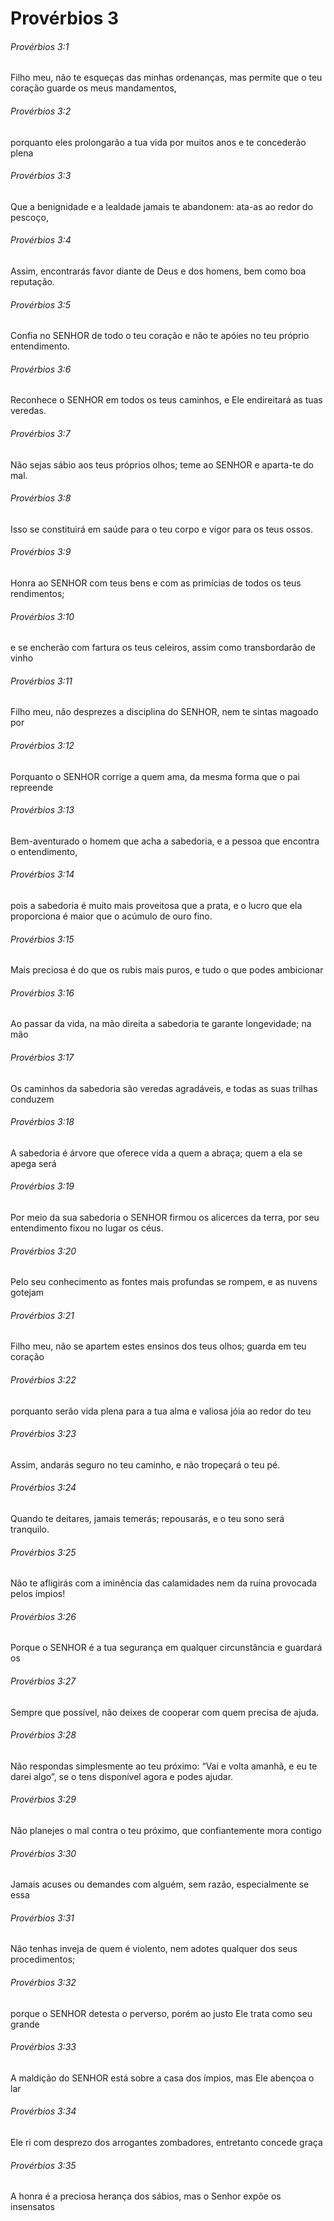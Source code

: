# Provérbios 3

###### Provérbios 3:1

Filho meu, não te esqueças das minhas ordenanças, mas permite que o teu coração guarde os meus mandamentos,

###### Provérbios 3:2

porquanto eles prolongarão a tua vida por muitos anos e te concederão plena

###### Provérbios 3:3

Que a benignidade e a lealdade jamais te abandonem: ata-as ao redor do pescoço,

###### Provérbios 3:4

Assim, encontrarás favor diante de Deus e dos homens, bem como boa reputação.

###### Provérbios 3:5

Confia no SENHOR de todo o teu coração e não te apóies no teu próprio entendimento.

###### Provérbios 3:6

Reconhece o SENHOR em todos os teus caminhos, e Ele endireitará as tuas veredas.

###### Provérbios 3:7

Não sejas sábio aos teus próprios olhos; teme ao SENHOR e aparta-te do mal.

###### Provérbios 3:8

Isso se constituirá em saúde para o teu corpo e vigor para os teus ossos.

###### Provérbios 3:9

Honra ao SENHOR com teus bens e com as primícias de todos os teus rendimentos;

###### Provérbios 3:10

e se encherão com fartura os teus celeiros, assim como transbordarão de vinho

###### Provérbios 3:11

Filho meu, não desprezes a disciplina do SENHOR, nem te sintas magoado por

###### Provérbios 3:12

Porquanto o SENHOR corrige a quem ama, da mesma forma que o pai repreende

###### Provérbios 3:13

Bem-aventurado o homem que acha a sabedoria, e a pessoa que encontra o entendimento,

###### Provérbios 3:14

pois a sabedoria é muito mais proveitosa que a prata, e o lucro que ela proporciona é maior que o acúmulo de ouro fino.

###### Provérbios 3:15

Mais preciosa é do que os rubis mais puros, e tudo o que podes ambicionar

###### Provérbios 3:16

Ao passar da vida, na mão direita a sabedoria te garante longevidade; na mão

###### Provérbios 3:17

Os caminhos da sabedoria são veredas agradáveis, e todas as suas trilhas conduzem

###### Provérbios 3:18

A sabedoria é árvore que oferece vida a quem a abraça; quem a ela se apega será

###### Provérbios 3:19

Por meio da sua sabedoria o SENHOR firmou os alicerces da terra, por seu entendimento fixou no lugar os céus.

###### Provérbios 3:20

Pelo seu conhecimento as fontes mais profundas se rompem, e as nuvens gotejam

###### Provérbios 3:21

Filho meu, não se apartem estes ensinos dos teus olhos; guarda em teu coração

###### Provérbios 3:22

porquanto serão vida plena para a tua alma e valiosa jóia ao redor do teu

###### Provérbios 3:23

Assim, andarás seguro no teu caminho, e não tropeçará o teu pé.

###### Provérbios 3:24

Quando te deitares, jamais temerás; repousarás, e o teu sono será tranquilo.

###### Provérbios 3:25

Não te afligirás com a iminência das calamidades nem da ruína provocada pelos ímpios!

###### Provérbios 3:26

Porque o SENHOR é a tua segurança em qualquer circunstância e guardará os

###### Provérbios 3:27

Sempre que possível, não deixes de cooperar com quem precisa de ajuda.

###### Provérbios 3:28

Não respondas simplesmente ao teu próximo: “Vai e volta amanhã, e eu te darei algo”, se o tens disponível agora e podes ajudar.

###### Provérbios 3:29

Não planejes o mal contra o teu próximo, que confiantemente mora contigo

###### Provérbios 3:30

Jamais acuses ou demandes com alguém, sem razão, especialmente se essa

###### Provérbios 3:31

Não tenhas inveja de quem é violento, nem adotes qualquer dos seus procedimentos;

###### Provérbios 3:32

porque o SENHOR detesta o perverso, porém ao justo Ele trata como seu grande

###### Provérbios 3:33

A maldição do SENHOR está sobre a casa dos ímpios, mas Ele abençoa o lar

###### Provérbios 3:34

Ele ri com desprezo dos arrogantes zombadores, entretanto concede graça

###### Provérbios 3:35

A honra é a preciosa herança dos sábios, mas o Senhor expõe os insensatos

